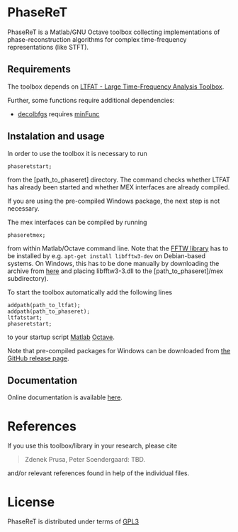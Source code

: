 # PhaseReT
PhaseReT is a Matlab/GNU Octave toolbox collecting implementations of
phase-reconstruction algorithms for complex time-frequency representations
(like STFT).

## Requirements

The toolbox depends on [LTFAT - Large Time-Frequency Analysis Toolbox](http://ltfat.github.io).

Further, some functions require additional dependencies:

* [decolbfgs](http://ltfat.github.io/phaseret/mat/decolbfgs.html) requires
[minFunc](https://www.cs.ubc.ca/~schmidtm/Software/minFunc.html)


## Instalation and usage

In order to use the toolbox it is necessary to run
```
phaseretstart;
```
from the [path_to_phaseret] directory. The command checks whether LTFAT has
already been started and whether MEX interfaces are already compiled.

If you are using the pre-compiled Windows package, the next step is not necessary.

The mex interfaces can be compiled by running
```
phaseretmex;
```
from within Matlab/Octave command line. Note that
the [FFTW library](http://fftw.org/) has to be installed
by e.g. `apt-get install libfftw3-dev` on Debian-based systems.
On Windows, this has to be done manually by downloading the archive from [here](http://fftw.org/install/windows.html) and placing
libfftw3-3.dll to the [path_to_phaseret]/mex subdirectory).

To start the toolbox automatically add the following lines
```
addpath(path_to_ltfat);
addpath(path_to_phaseret);
ltfatstart;
phaseretstart;
```
to your startup script [Matlab](http://de.mathworks.com/help/matlab/ref/startup.html)
[Octave](https://www.gnu.org/software/octave/doc/interpreter/Startup-Files.html).

Note that pre-compiled packages for Windows can be downloaded from
[the GitHub release page](https://github.com/ltfat/phaseret/releases).

## Documentation
Online documentation is available [here](http://ltfat.github.io/phaseret/mat).

# References

If you use this toolbox/library in your research, please cite

> Zdenek Prusa, Peter Soendergaard: TBD.

and/or relevant references found in help of the individual files.

# License
PhaseReT is distributed under terms of
[GPL3](http://www.gnu.org/licenses/gpl-3.0.en.html)
